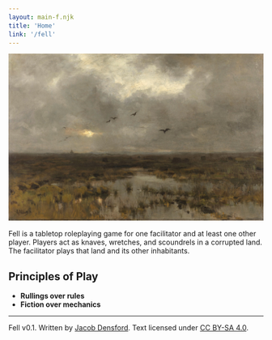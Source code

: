 ```yaml
---
layout: main-f.njk
title: 'Home'
link: '/fell'
---
```


![a painting of a swampy landscape](/images/fell-main.jpg)

Fell is a tabletop roleplaying game for one facilitator and at least one other player. Players act as knaves, wretches, and scoundrels in a corrupted land. The facilitator plays that land and its other inhabitants.

## Principles of Play

- **Rullings over rules**
- **Fiction over mechanics**

<footer>

<hr/>

Fell v0.1. Written by [Jacob Densford](https://jacobdensford.com/). Text licensed under [CC BY-SA 4.0](https://creativecommons.org/licenses/by-sa/4.0/).

</footer>
